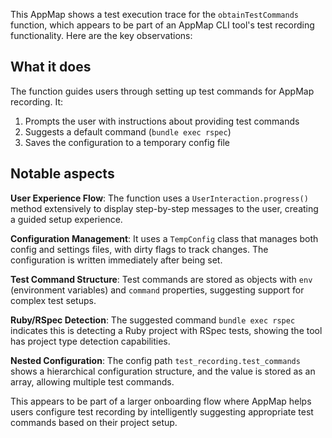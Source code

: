 This AppMap shows a test execution trace for the `obtainTestCommands` function, which appears to be part of an AppMap CLI tool's test recording functionality. Here are the key observations:

## What it does
The function guides users through setting up test commands for AppMap recording. It:
1. Prompts the user with instructions about providing test commands
2. Suggests a default command (`bundle exec rspec`) 
3. Saves the configuration to a temporary config file

## Notable aspects

**User Experience Flow**: The function uses a `UserInteraction.progress()` method extensively to display step-by-step messages to the user, creating a guided setup experience.

**Configuration Management**: It uses a `TempConfig` class that manages both config and settings files, with dirty flags to track changes. The configuration is written immediately after being set.

**Test Command Structure**: Test commands are stored as objects with `env` (environment variables) and `command` properties, suggesting support for complex test setups.

**Ruby/RSpec Detection**: The suggested command `bundle exec rspec` indicates this is detecting a Ruby project with RSpec tests, showing the tool has project type detection capabilities.

**Nested Configuration**: The config path `test_recording.test_commands` shows a hierarchical configuration structure, and the value is stored as an array, allowing multiple test commands.

This appears to be part of a larger onboarding flow where AppMap helps users configure test recording by intelligently suggesting appropriate test commands based on their project setup.